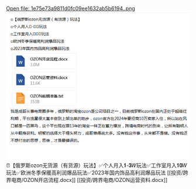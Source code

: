 [Open file: 1e75e73a9811d0fc09ee1632ab5b6194..png](%E6%8A%95%E8%B5%84/%E8%B7%A8%E7%95%8C%E7%94%B5%E5%95%86/assets/1e75e73a9811d0fc09ee1632ab5b6194..png)
![](%E6%8A%95%E8%B5%84/%E8%B7%A8%E7%95%8C%E7%94%B5%E5%95%86/assets/1e75e73a9811d0fc09ee1632ab5b6194..png)
⏰【俄罗斯ozon无货源（有货源）玩法】✅个人月入𝟏-𝟑𝑊玩法✅工作室月入𝟏𝟎𝑊玩法✅欧洲冬季保暖高利润爆品玩法✅2023年国内饰品高利润爆品玩法
[[投资/跨界电商/OZON开店流程.docx]]
[[投资/跨界电商/OZON运营资料.docx]]
